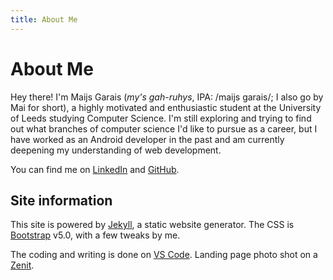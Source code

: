 ```yaml
---
title: About Me
---
```

# About Me

Hey there! I'm Maijs Garais (_my's gah-ruhys_, IPA: /maijs garais/; I also go by Mai for short), a highly motivated and enthusiastic student at the University of Leeds studying Computer Science. I'm still exploring and trying to find out what branches of computer science I'd like to pursue as a career, but I have worked as an Android developer in the past and am currently deepening my understanding of web development.

You can find me on [LinkedIn](https://www.linkedin.com/in/maijs-garais/) and [GitHub](https://github.com/mai-soup).

## Site information

This site is powered by [Jekyll](https://jekyllrb.com/), a static website generator. The CSS is [Bootstrap](https://getbootstrap.com/) v5.0, with a few tweaks by me.

The coding and writing is done on [VS Code](https://code.visualstudio.com/). Landing page photo shot on a [Zenit](https://en.wikipedia.org/wiki/Zenit_(camera)).